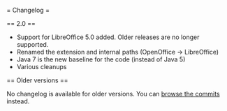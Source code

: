 = Changelog =

== 2.0 ==

* Support for LibreOffice 5.0 added. Older releases are no longer supported.
* Renamed the extension and internal paths (OpenOffice -> LibreOffice)
* Java 7 is the new baseline for the code (instead of Java 5)
* Various cleanups

== Older versions ==

No changelog is available for older versions. You can [browse the commits](https://github.com/LibreOffice/loeclipse/commits/master) instead.